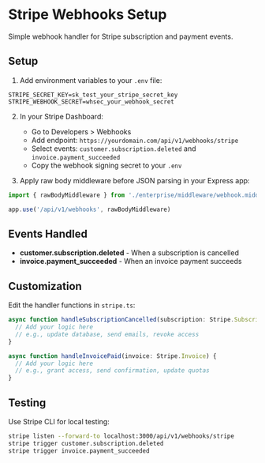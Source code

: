 # Stripe Webhooks Setup

Simple webhook handler for Stripe subscription and payment events.

## Setup

1. Add environment variables to your `.env` file:
```env
STRIPE_SECRET_KEY=sk_test_your_stripe_secret_key
STRIPE_WEBHOOK_SECRET=whsec_your_webhook_secret
```

2. In your Stripe Dashboard:
   - Go to Developers > Webhooks
   - Add endpoint: `https://yourdomain.com/api/v1/webhooks/stripe`
   - Select events: `customer.subscription.deleted` and `invoice.payment_succeeded`
   - Copy the webhook signing secret to your `.env`

3. Apply raw body middleware before JSON parsing in your Express app:
```typescript
import { rawBodyMiddleware } from './enterprise/middleware/webhook.middleware'

app.use('/api/v1/webhooks', rawBodyMiddleware)
```

## Events Handled

- **customer.subscription.deleted** - When a subscription is cancelled
- **invoice.payment_succeeded** - When an invoice payment succeeds

## Customization

Edit the handler functions in `stripe.ts`:

```typescript
async function handleSubscriptionCancelled(subscription: Stripe.Subscription) {
  // Add your logic here
  // e.g., update database, send emails, revoke access
}

async function handleInvoicePaid(invoice: Stripe.Invoice) {
  // Add your logic here
  // e.g., grant access, send confirmation, update quotas
}
```

## Testing

Use Stripe CLI for local testing:
```bash
stripe listen --forward-to localhost:3000/api/v1/webhooks/stripe
stripe trigger customer.subscription.deleted
stripe trigger invoice.payment_succeeded
```
